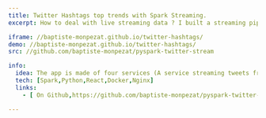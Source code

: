 ```yaml
---
title: Twitter Hashtags top trends with Spark Streaming.
excerpt: How to deal with live streaming data ? I built a streaming pipeline with spark that processes live tweets coming from the twitter api.The stream processing extracts hashtags from tweets and count them in a 10 minutes window. The count is then sent to the front-end to visualize Hashtags top trends.Doing this project, I learned a lot about spark, docker as well as nginx for web proxy. 

iframe: //baptiste-monpezat.github.io/twitter-hashtags/
demo: //baptiste-monpezat.github.io/twitter-hashtags/
src: //github.com/baptiste-monpezat/pyspark-twitter-stream

info:
  idea: The app is made of four services (A service streaming tweets from twitter, a spark service processing tweets and counting hashtags, a node web server, and a web a proxy). Each service is containerized and communicate with each other using web sockets. The front-end is a react app displaying a race chart of hashtags top trends. 
  tech: [Spark,Python,React,Docker,Nginx]
  links:
    - [ On Github,https://github.com/baptiste-monpezat/pyspark-twitter-stream]

---
```

